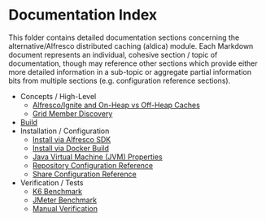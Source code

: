 # Documentation Index
This folder contains detailed documentation sections concerning the alternative/Alfresco distributed caching (aldica) module. Each Markdown document represents an individual, cohesive section / topic of documentation, though may reference other sections which provide either more detailed information in a sub-topic or aggregate partial information bits from multiple sections (e.g. configuration reference sections).

- Concepts / High-Level
    - [Alfresco/Ignite and On-Heap vs Off-Heap Caches](./Concept-Caches.md)
    - [Grid Member Discovery](./Concept-GridMemberDiscovery.md)
- [Build](./Build.md)
- Installation / Configuration
    - [Install via Alfresco SDK](./Installation-SDK4.md)
    - [Install via Docker Build](./Installation-Docker.md)
    - [Java Virtual Machine (JVM) Properties](./Configuration-JVMProperties.md)
    - [Repository Configuration Reference](./Configuration-RepoReference.md)
    - [Share Configuration Reference](./Configuration-ShareReference.md)
- Verification / Tests
    - [K6 Benchmark](./Test-K6.md)
    - [JMeter Benchmark](./Test-JMeter.md)
    - [Manual Verification](./Test-Manual.md)
